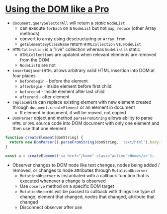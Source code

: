 # [Using the DOM like a Pro](https://itnext.io/using-the-dom-like-a-pro-163a6c552eba)

* `document.querySelectorAll` will return a *static* `NodeList`
  * can execute `forEach` on a `NodeList` but not `map`, `reduce` (other Array methods)
  * convert to array using desctructuring or `Array.from`
  * `getElementsByClassName` return `HTMLCollection` vs. `NodeList`
* `HTMLCollection` is a "live" collection whereas `NodeList` is static
  * `HTMLCollection`s are updated when relevant elements are removed from the DOM
  * `NodeList`s are not
* `insertAdjacentHTML` allows arbitrary valid HTML insertion into DOM at four places
  * `beforebegin` - before the element
  * `afterbegin` - inside element before first child
  * `beforeend` - inside element after last child
  * `afterend` - after element
* `replaceWith` can replace existing element with new element created through `document.createElement` or an element in document
  * If element in document, it will be moved, not copied
* `DomParser` object and method `parseFromString` allows ability to parse `HTML` or `XML` source code into DOM document with only one element and then use that one element

```javascript
function createElement(domString) {
  return new DomParser().parseFromString(domString, 'text/html').body.firstChild;
}

const a = createElement('<a href="/home" class="active">Home</a>');
```

* Observer changes to DOM node like text changes, nodes being added / removed, or changes to node attributes through `MutationObserver`
  * `MutationObserver` is instantiated with a callback function that is executed whenever a change is observed
  * Use `observe` method on a specific DOM target
  * `MutationRecord`s will be passed to callback with things like type of change, element that changed, nodes that changed, attribute that changed
  * Disconnect observer after use

